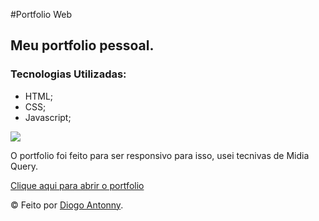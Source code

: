#Portfolio Web
<h2> Meu portfolio pessoal. </h2>
<h3>Tecnologias Utilizadas: </h3>
<ul>
  <li> HTML;
  <li> CSS;
  <li> Javascript;
</ul>
<img src="https://github.com/DiogoJP202/Portifolio/assets/102389309/898542e3-37d8-40f8-9beb-0dd35d222d0a">
<p>O portfolio foi feito para ser responsivo para isso, usei tecnivas de Midia Query.</p>
<a href="https://diogojp202.github.io/Portifolio/">Clique aqui para abrir o portfolio</a>
<p>&copy; Feito por <a href="https://diogojp202.github.io/Portifolio/" target="_blank">Diogo Antonny</a>.</p>
